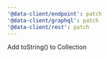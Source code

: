 ```yaml
---
'@data-client/endpoint': patch
'@data-client/graphql': patch
'@data-client/rest': patch
---
```


Add toString() to Collection
